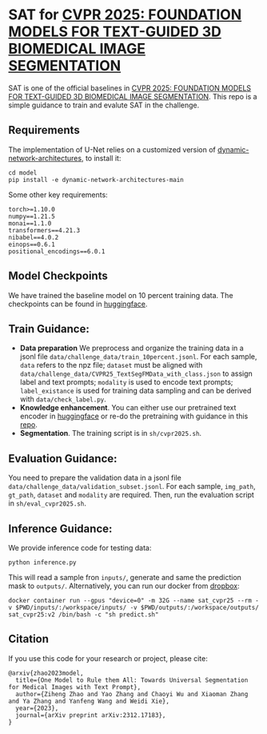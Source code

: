 # SAT for [CVPR 2025: FOUNDATION MODELS FOR TEXT-GUIDED 3D BIOMEDICAL IMAGE SEGMENTATION](https://www.codabench.org/competitions/5651/)

SAT is one of the official baselines in [CVPR 2025: FOUNDATION MODELS FOR TEXT-GUIDED 3D BIOMEDICAL IMAGE SEGMENTATION](https://www.codabench.org/competitions/5651/). This repo is a simple guidance to train and evalute SAT in the challenge.

## Requirements
The implementation of U-Net relies on a customized version of [dynamic-network-architectures](https://github.com/MIC-DKFZ/dynamic-network-architectures), to install it:
```
cd model
pip install -e dynamic-network-architectures-main
```

Some other key requirements:
```
torch>=1.10.0
numpy==1.21.5
monai==1.1.0 
transformers==4.21.3
nibabel==4.0.2
einops==0.6.1
positional_encodings==6.0.1
```

## Model Checkpoints
We have trained the baseline model on 10 percent training data. The checkpoints can be found in [huggingface](https://huggingface.co/zzh99/SAT/tree/main/Nano).

## Train Guidance:
- **Data preparation** We preprocess and organize the training data in a jsonl file `data/challenge_data/train_10percent.jsonl`. For each sample, `data` refers to the npz file; `dataset` must be aligned with `data/challenge_data/CVPR25_TextSegFMData_with_class.json` to assign label and text prompts; `modality` is used to encode text prompts; `label_existance` is used for training data sampling and can be derived with `data/check_label.py`.
- **Knowledge enhancement**. You can either use our pretrained text encoder in [huggingface](https://huggingface.co/zzh99/SAT/tree/main/Pretrain) or re-do the pretraining with guidance in this [repo](https://github.com/zhaoziheng/SAT-Pretrain/tree/master).
- **Segmentation**. The training script is in `sh/cvpr2025.sh`.

## Evaluation Guidance:
You need to prepare the validation data in a jsonl file `data/challenge_data/validation_subset.jsonl`. For each sample, `img_path`, `gt_path`, `dataset` and `modality` are required. Then, run the evaluation script in `sh/eval_cvpr2025.sh`.

## Inference Guidance:
We provide inference code for testing data:
```
python inference.py
```
This will read a sample fron `inputs/`, generate and same the prediction mask to `outputs/`. 
Alternatively, you can run our docker from [dropbox]([https://huggingface.co/zzh99/SAT/tree/main/Nano](https://www.dropbox.com/scl/fo/r616q5oaxgsq740txya88/ALjxrzUOUzB7KbPs0WDiS0s?rlkey=zmfxbd8xo9t9dlwju38nbokq8&st=wy1tpl0n&dl=0)):
```
docker container run --gpus "device=0" -m 32G --name sat_cvpr25 --rm -v $PWD/inputs/:/workspace/inputs/ -v $PWD/outputs/:/workspace/outputs/ sat_cvpr25:v2 /bin/bash -c "sh predict.sh"
```

## Citation
If you use this code for your research or project, please cite:
```
@arxiv{zhao2023model,
  title={One Model to Rule them All: Towards Universal Segmentation for Medical Images with Text Prompt}, 
  author={Ziheng Zhao and Yao Zhang and Chaoyi Wu and Xiaoman Zhang and Ya Zhang and Yanfeng Wang and Weidi Xie},
  year={2023},
  journal={arXiv preprint arXiv:2312.17183},
}
```
